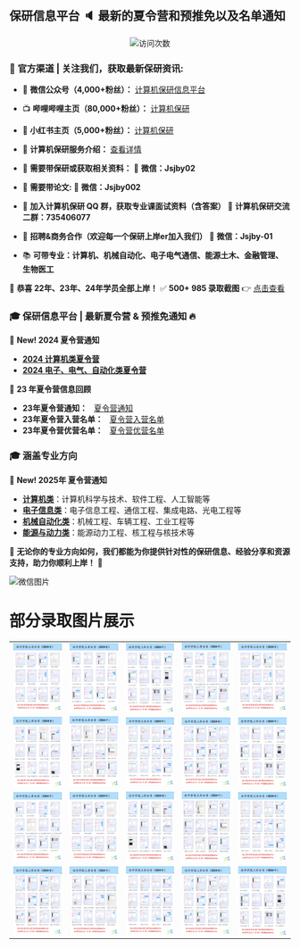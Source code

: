 ## 保研信息平台 :speaker: 最新的夏令营和预推免以及名单通知

<p align="center"> 
  <img src="https://profile-counter.glitch.me/jsjby/count.svg" alt ="访问次数" title ="访问次数"/>
</p>

### 📢 **官方渠道 | 关注我们，获取最新保研资讯:**  
- 📡 **微信公众号（4,000+粉丝）：** [计算机保研信息平台](https://mp.weixin.qq.com/s/EEEoK8YZXddrS9m9SOTwDQ)  
- 📺 **哔哩哔哩主页（80,000+粉丝）：** [计算机保研](https://space.bilibili.com/258646084?)  
- 📱 **小红书主页（5,000+粉丝）：** [计算机保研](https://www.xiaohongshu.com/user/profile/558ce88b874dfa0e75b5d7e5)  
- 📘 **计算机保研服务介绍：** [查看详情](https://github.com/jsjby/jsjby_2024/blob/main/计算机保研介绍最新版.pdf)  
- 📢 **需要带保研或获取相关资料：**  📩 **微信：Jsjby02**  
- 📢 **需要带论文:**  📩 **微信：Jsjby002**  
- 📢 **加入计算机保研 QQ 群，获取专业课面试资料（含答案）**  📌 **计算机保研交流二群：735406077**
- 📢 **招聘&商务合作（欢迎每一个保研上岸er加入我们）** 📩 **微信：Jsjby-01**

- 📚 **可带专业：计算机、机械自动化、电子电气通信、能源土木、金融管理、生物医工**

🎉 **恭喜 22年、23年、24年学员全部上岸！**  ✅ **500+ 985 录取截图** 👉 [点击查看](https://mp.weixin.qq.com/s/jeCpdNB8pRGNWEeiWPE6Tw)  

### 🎓 **保研信息平台 | 最新夏令营 & 预推免通知** 🔥
📢 **New! 2024 夏令营通知**  
- **[2024 计算机类夏令营](https://github.com/jsjby/jsjby_2024)**  
- **[2024 电子、电气、自动化类夏令营](https://github.com/jsjby/-summer_camp_2024_ee)**
  
📢 **23 年夏令营信息回顾**  
- **23年夏令营通知：**  &nbsp; [夏令营通知](https://github.com/jsjby/jsjby_2023/tree/main) &nbsp;
- **23年夏令营入营名单：**  &nbsp; [夏令营入营名单](https://github.com/jsjby/jsjby23_ruying) &nbsp;
- **23年夏令营优营名单：**  &nbsp; [夏令营优营名单](https://github.com/jsjby/youying)

### :mortar_board: **涵盖专业方向**
📢 **New! 2025年 夏令营通知** 
- **[计算机类](https://github.com/jsjby/2025_jsj/blob/main/README.md)**：计算机科学与技术、软件工程、人工智能等  
- **[电子信息类](https://github.com/jsjby/2025_dzxx/tree/main)**：电子信息工程、通信工程、集成电路、光电工程等  
- **[机械自动化类](https://github.com/jsjby/jxgc)**：机械工程、车辆工程、工业工程等  
- **[能源与动力类](https://github.com/jsjby/nydl)**：能源动力工程、核工程与核技术等  

🎯 **无论你的专业方向如何，我们都能为你提供针对性的保研信息、经验分享和资源支持，助力你顺利上岸！** 🚀

![微信图片](https://github.com/jsjby/jsjby/blob/main/logo.jpg?raw=true)




# 部分录取图片展示

<table>
  <tr>
    <td><img src="https://raw.githubusercontent.com/jsjby/jsjby/main/images-jsj/IMG_7294.PNG" width="200"></td>
    <td><img src="https://raw.githubusercontent.com/jsjby/jsjby/main/images-jsj/IMG_7297.PNG" width="200"></td>
    <td><img src="https://raw.githubusercontent.com/jsjby/jsjby/main/images-jsj/IMG_7298.PNG" width="200"></td>
    <td><img src="https://raw.githubusercontent.com/jsjby/jsjby/main/images-jsj/IMG_7299.PNG" width="200"></td>
    <td><img src="https://raw.githubusercontent.com/jsjby/jsjby/main/images-jsj/IMG_7300.PNG" width="200"></td>
  </tr>
  <tr>
    <td><img src="https://raw.githubusercontent.com/jsjby/jsjby/main/images-jsj/IMG_7301.PNG" width="200"></td>
    <td><img src="https://raw.githubusercontent.com/jsjby/jsjby/main/images-jsj/IMG_7302.PNG" width="200"></td>
    <td><img src="https://raw.githubusercontent.com/jsjby/jsjby/main/images-jsj/IMG_7303.PNG" width="200"></td>
    <td><img src="https://raw.githubusercontent.com/jsjby/jsjby/main/images-jsj/IMG_7304.PNG" width="200"></td>
    <td><img src="https://raw.githubusercontent.com/jsjby/jsjby/main/images-jsj/IMG_7305.PNG" width="200"></td>
  </tr>
  <tr>
    <td><img src="https://raw.githubusercontent.com/jsjby/jsjby/main/images-jsj/IMG_7306.PNG" width="200"></td>
    <td><img src="https://raw.githubusercontent.com/jsjby/jsjby/main/images-jsj/IMG_7307.PNG" width="200"></td>
    <td><img src="https://raw.githubusercontent.com/jsjby/jsjby/main/images-jsj/IMG_7308.PNG" width="200"></td>
    <td><img src="https://raw.githubusercontent.com/jsjby/jsjby/main/images-jsj/IMG_7309.PNG" width="200"></td>
    <td><img src="https://raw.githubusercontent.com/jsjby/jsjby/main/images-jsj/IMG_7310.PNG" width="200"></td>
  </tr>
  <tr>
    <td><img src="https://raw.githubusercontent.com/jsjby/jsjby/main/images-jsj/IMG_7311.PNG" width="200"></td>
    <td><img src="https://raw.githubusercontent.com/jsjby/jsjby/main/images-jsj/IMG_7312.PNG" width="200"></td>
    <td><img src="https://raw.githubusercontent.com/jsjby/jsjby/main/images-jsj/IMG_7303.PNG" width="200"></td>
    <td><img src="https://raw.githubusercontent.com/jsjby/jsjby/main/images-jsj/IMG_7304.PNG" width="200"></td>
    <td><img src="https://raw.githubusercontent.com/jsjby/jsjby/main/images-jsj/IMG_7305.PNG" width="200"></td>
  </tr>
</table>



